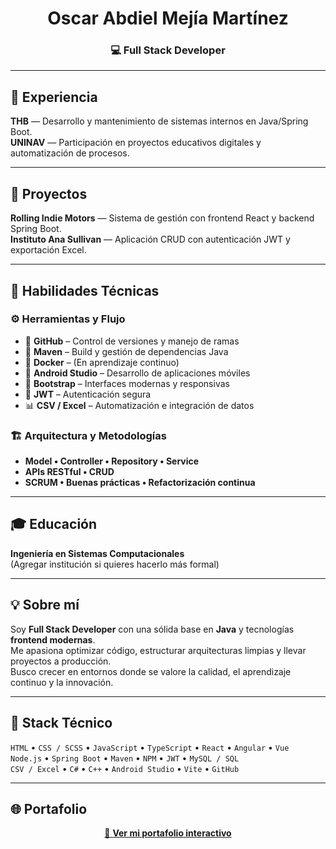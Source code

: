 <h1 align="center">Oscar Abdiel Mejía Martínez</h1>
<h3 align="center">💻 Full Stack Developer</h3>

---

## 🧰 Experiencia
**THB** — Desarrollo y mantenimiento de sistemas internos en Java/Spring Boot.  
**UNINAV** — Participación en proyectos educativos digitales y automatización de procesos.

---

## 🚀 Proyectos
**Rolling Indie Motors** — Sistema de gestión con frontend React y backend Spring Boot.  
**Instituto Ana Sullivan** — Aplicación CRUD con autenticación JWT y exportación Excel.

---

## 🧠 Habilidades Técnicas

### ⚙️ Herramientas y Flujo
- 🐙 **GitHub** – Control de versiones y manejo de ramas  
- 🧩 **Maven** – Build y gestión de dependencias Java  
- 🐳 **Docker** – (En aprendizaje continuo)  
- 📱 **Android Studio** – Desarrollo de aplicaciones móviles  
- 🎨 **Bootstrap** – Interfaces modernas y responsivas  
- 🔐 **JWT** – Autenticación segura  
- 📊 **CSV / Excel** – Automatización e integración de datos  

### 🏗️ Arquitectura y Metodologías
- **Model • Controller • Repository • Service**  
- **APIs RESTful • CRUD**  
- **SCRUM • Buenas prácticas • Refactorización continua**

---

## 🎓 Educación
**Ingeniería en Sistemas Computacionales**  
(Agregar institución si quieres hacerlo más formal)

---

## 💡 Sobre mí
Soy **Full Stack Developer** con una sólida base en **Java** y tecnologías **frontend modernas**.  
Me apasiona optimizar código, estructurar arquitecturas limpias y llevar proyectos a producción.  
Busco crecer en entornos donde se valore la calidad, el aprendizaje continuo y la innovación.

---

## 🧩 Stack Técnico
`HTML` • `CSS / SCSS` • `JavaScript` • `TypeScript` • `React` • `Angular` • `Vue`  
`Node.js` • `Spring Boot` • `Maven` • `NPM` • `JWT` • `MySQL / SQL`  
`CSV / Excel` • `C#` • `C++` • `Android Studio` • `Vite` • `GitHub`

---

## 🌐 Portafolio
<p align="center">
  <a href="https://abdiel-mejia.github.io/portfolio" target="_blank">
    🎯 <b>Ver mi portafolio interactivo</b>
  </a>
</p>
